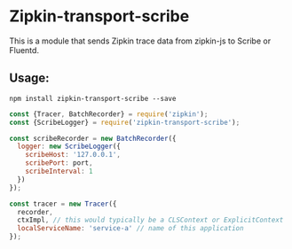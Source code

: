 # Zipkin-transport-scribe

This is a module that sends Zipkin trace data from zipkin-js to Scribe or Fluentd.

## Usage:

`npm install zipkin-transport-scribe --save`

```javascript
const {Tracer, BatchRecorder} = require('zipkin');
const {ScribeLogger} = require('zipkin-transport-scribe');

const scribeRecorder = new BatchRecorder({
  logger: new ScribeLogger({
    scribeHost: '127.0.0.1',
    scribePort: port,
    scribeInterval: 1
  })
});

const tracer = new Tracer({
  recorder,
  ctxImpl, // this would typically be a CLSContext or ExplicitContext
  localServiceName: 'service-a' // name of this application
});
```
